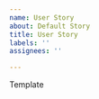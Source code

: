 ```yaml
---
name: User Story
about: Default Story
title: User Story
labels: ''
assignees: ''

---
```


Template
